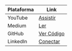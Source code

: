 | Plataforma    |                            Link                                     |
|---------------|--------------------------------------------------------------------|
| YouTube       | [Assistir](https://www.youtube.com/@the-coding-hub-r2p/videos)    |
| Medium        | [Ler](https://medium.com/@Isaac-Gomes)                            |
| GitHub        | [Ver Código](https://github.com/isaac545454)                      |
| LinkedIn      | [Conectar](https://www.linkedin.com/in/isaac-gomes-matos/)        |

